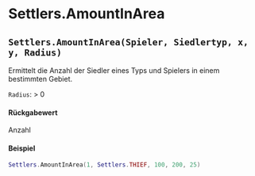# Settlers.AmountInArea

## `Settlers.AmountInArea(Spieler, Siedlertyp, x, y, Radius)`

Ermittelt die Anzahl der Siedler eines Typs und Spielers in einem bestimmten Gebiet.

`Radius`: > 0

#### Rückgabewert

Anzahl

#### Beispiel

```lua
Settlers.AmountInArea(1, Settlers.THIEF, 100, 200, 25)
```
